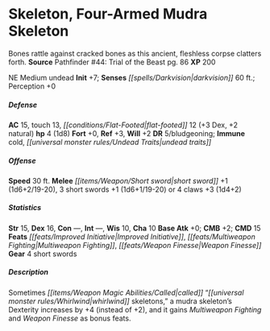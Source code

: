﻿---
cssclass: [monsters]
title1: Skeleton, Four-Armed Mudra Skeleton
desc_short: Bones rattle against cracked bones as this ancient, fleshless corpse clatters
  forth.
title2: Four-Armed Mudra Skeleton
CR: 1/2
sources:
- name: 'Pathfinder #44: Trial of the Beast'
  page: 86
  link: http://paizo.com/store/games/roleplayingGames/p/pathfinderRPG/paizo/pathfinderAdventurePath/carrionCrown/v5748btpy8j5s
XP: 200
alignment: NE
size: Medium
type: undead
initiative:
  bonus: 7
senses:
  darkvision: 60
AC:
  AC: 15
  touch: 13
  flat_footed: 12
  components:
    dex: 3
    natural: 2
HP:
  HP: 4
  long: 1d8
saves:
  fort: 0
  ref: 3
  will: 2
DR:
- amount: 5
  weakness: bludgeoning
immunities:
- cold
- undead traits
speeds:
  base: 30
attacks:
  melee:
  - - text: short sword +1 (1d6+2/19-20)
      entries:
      - - damage: 1d6+2
          crit_range: 19-20
      attack: short sword
      bonus:
      - 1
    - text: 3 short swords +1 (1d6+1/19-20)
      entries:
      - - damage: 1d6+1
          crit_range: 19-20
      count: 3
      attack: short swords
      bonus:
      - 1
  - - text: 4 claws +3 (1d4+2)
      entries:
      - - damage: 1d4+2
      count: 4
      attack: claws
      bonus:
      - 3
ability_scores:
  STR: 15
  DEX: 16
  CON:
  INT:
  WIS: 10
  CHA: 10
BAB: 0
CMB: 2
CMD: 15
feats:
- is_bonus: true
  name: Improved Initiative
- is_bonus: true
  name: Multiweapon Fighting
- is_bonus: true
  name: Weapon Finesse
skills: {}
gear:
  gear:
  - 4 short swords
desc_long: Sometimes called “whirlwind skeletons,” a mudra skeleton's Dexterity increases
  by +4 (instead of +2), and it gains Multiweapon Fighting and Weapon Finesse as bonus
  feats.

---

# Skeleton, Four-Armed Mudra Skeleton
Bones rattle against cracked bones as this ancient, fleshless corpse clatters forth.
**Source** Pathfinder #44: Trial of the Beast pg. 86
**XP** 200

NE Medium undead
**Init** +7; **Senses** _[[spells/Darkvision|darkvision]]_ 60 ft.; Perception +0

##### Defense

**AC** 15, touch 13, _[[conditions/Flat-Footed|flat-footed]]_ 12 (+3 Dex, +2 natural)
**hp** 4 (1d8)
**Fort** +0, **Ref** +3, **Will** +2
**DR** 5/bludgeoning; **Immune** cold, _[[universal monster rules/Undead Traits|undead traits]]_

##### Offense
**Speed** 30 ft.
**Melee** _[[items/Weapon/Short sword|short sword]]_ +1 (1d6+2/19-20), 3 short swords +1 (1d6+1/19-20) or 4 claws +3 (1d4+2)

##### Statistics
**Str** 15, **Dex** 16, **Con** —, **Int** —, **Wis** 10, **Cha** 10
**Base Atk** +0; **CMB** +2; **CMD** 15
**Feats** _[[feats/Improved Initiative|Improved Initiative]]_, _[[feats/Multiweapon Fighting|Multiweapon Fighting]]_, _[[feats/Weapon Finesse|Weapon Finesse]]_
**Gear** 4 short swords

##### Description

Sometimes _[[items/Weapon Magic Abilities/Called|called]]_ “_[[universal monster rules/Whirlwind|whirlwind]]_ skeletons,” a mudra skeleton’s Dexterity increases by +4 (instead of +2), and it gains _Multiweapon Fighting_ and _Weapon Finesse_ as bonus feats.